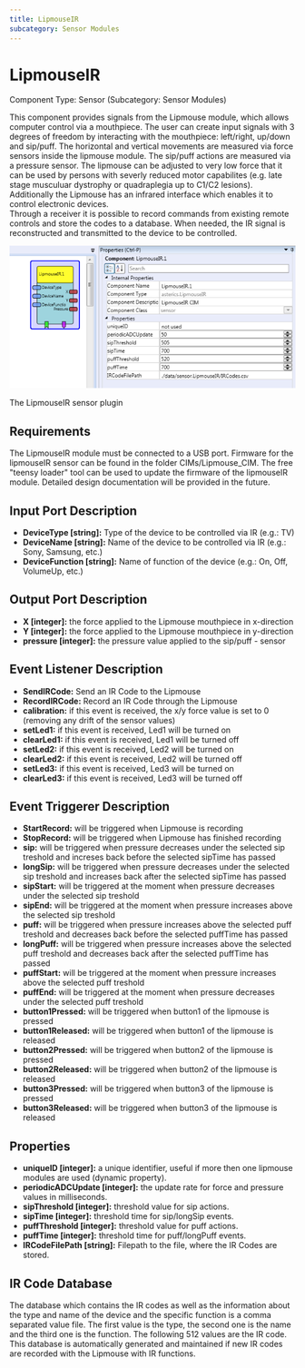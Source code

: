 ```yaml
---
title: LipmouseIR
subcategory: Sensor Modules
---
```


# LipmouseIR

Component Type: Sensor (Subcategory: Sensor Modules)

This component provides signals from the Lipmouse module, which allows computer control via a mouthpiece. The user can create input signals with 3 degrees of freedom by interacting with the mouthpiece: left/right, up/down and sip/puff. The horizontal and vertical movements are measured via force sensors inside the lipmouse module. The sip/puff actions are measured via a pressure sensor. The lipmouse can be adjusted to very low force that it can be used by persons with severly reduced motor capabilites (e.g. late stage musculuar dystrophy or quadraplegia up to C1/C2 lesions). Additionally the Lipmouse has an infrared interface which enables it to control electronic devices.  
Through a receiver it is possible to record commands from existing remote controls and store the codes to a database. When needed, the IR signal is reconstructed and transmitted to the device to be controlled.

![Screenshot: LipmouseIR plugin](./img/lipmouseir.png "Screenshot: LipmouseIR plugin")

The LipmouseIR sensor plugin

## Requirements

The LipmouseIR module must be connected to a USB port. Firmware for the lipmouseIR sensor can be found in the folder CIMs/Lipmouse_CIM. The free "teensy loader" tool can be used to update the firmware of the lipmouseIR module. Detailed design documentation will be provided in the future.

## Input Port Description

- **DeviceType \[string\]:** Type of the device to be controlled via IR (e.g.: TV)
- **DeviceName \[string\]:** Name of the device to be controlled via IR (e.g.: Sony, Samsung, etc.)
- **DeviceFunction \[string\]:** Name of function of the device (e.g.: On, Off, VolumeUp, etc.)

## Output Port Description

- **X \[integer\]:** the force applied to the Lipmouse mouthpiece in x-direction
- **Y \[integer\]:** the force applied to the Lipmouse mouthpiece in y-direction
- **pressure \[integer\]:** the pressure value applied to the sip/puff - sensor

## Event Listener Description

- **SendIRCode:** Send an IR Code to the Lipmouse
- **RecordIRCode:** Record an IR Code through the Lipmouse
- **calibration:** if this event is received, the x/y force value is set to 0 (removing any drift of the sensor values)
- **setLed1:** if this event is received, Led1 will be turned on
- **clearLed1:** if this event is received, Led1 will be turned off
- **setLed2:** if this event is received, Led2 will be turned on
- **clearLed2:** if this event is received, Led2 will be turned off
- **setLed3:** if this event is received, Led3 will be turned on
- **clearLed3:** if this event is received, Led3 will be turned off

## Event Triggerer Description

- **StartRecord:** will be triggered when Lipmouse is recording
- **StopRecord:** will be triggered when Lipmouse has finished recording
- **sip:** will be triggered when pressure decreases under the selected sip treshold and increses back before the selected sipTime has passed
- **longSip:** will be triggered when pressure decreases under the selected sip treshold and increases back after the selected sipTime has passed
- **sipStart:** will be triggered at the moment when pressure decreases under the selected sip treshold
- **sipEnd:** will be triggered at the moment when pressure increases above the selected sip treshold
- **puff:** will be triggered when pressure increases above the selected puff treshold and decreases back before the selected puffTime has passed
- **longPuff:** will be triggered when pressure increases above the selected puff treshold and decreases back after the selected puffTime has passed
- **puffStart:** will be triggered at the moment when pressure increases above the selected puff treshold
- **puffEnd:** will be triggered at the moment when pressure decreases under the selected puff treshold
- **button1Pressed:** will be triggered when button1 of the lipmouse is pressed
- **button1Released:** will be triggered when button1 of the lipmouse is released
- **button2Pressed:** will be triggered when button2 of the lipmouse is pressed
- **button2Released:** will be triggered when button2 of the lipmouse is released
- **button3Pressed:** will be triggered when button3 of the lipmouse is pressed
- **button3Released:** will be triggered when button3 of the lipmouse is released

## Properties

- **uniqueID \[integer\]:** a unique identifier, useful if more then one lipmouse modules are used (dynamic property).
- **periodicADCUpdate \[integer\]:** the update rate for force and pressure values in milliseconds.
- **sipThreshold \[integer\]:** threshold value for sip actions.
- **sipTime \[integer\]:** threshold time for sip/longSip events.
- **puffThreshold \[integer\]:** threshold value for puff actions.
- **puffTime \[integer\]:** threshold time for puff/longPuff events.
- **IRCodeFilePath \[string\]:** Filepath to the file, where the IR Codes are stored.

## IR Code Database

The database which contains the IR codes as well as the information about the type and name of the device and the specific function is a comma separated value file. The first value is the type, the second one is the name and the third one is the function. The following 512 values are the IR code. This database is automatically generated and maintained if new IR codes are recorded with the Lipmouse with IR functions.
